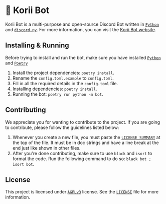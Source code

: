 # 🤖 Korii Bot
Korii Bot is a multi-purpose and open-source Discord Bot written in [`Python`](https://python.org) and [`discord.py`](https://github.com/Rapptz/discord.py).
For more information, you can visit the [Korii Bot website](https://spooki.xyz/bot).

## Installing & Running
Before trying to install and run the bot, make sure you have installed [`Python`](https://python.org) and [`Poetry`](https://python-poetry.org/)
1. Install the project dependencies: `poetry install`.
2. Rename the `config.toml.example` to `config.toml`.
3. Fill in all the required details in the `config.toml` file.
4. Installing dependencies: `poetry install`.
5. Running the bot: `poetry run python -m bot`.

## Contributing
We appreciate you for wanting to contribute to the project. If you are going to contribute, please follow the guidelines listed below:
1. Whenever you create a new file, you must paste the [`LICENSE SUMMARY`](https://github.com/Korino-Development/Korii-Bot/LICENSE_SUMMARY) at the top of the file. It must be in doc strings and have a line break at the end just like shown in other files.
2. After you're done contributing, make sure to use `black` and `isort` to format the code. Run the following command to do so: `black bot ; isort bot`.

## License
This project is licensed under [`AGPLv3`](https://www.gnu.org/licenses/agpl-3.0.de.html) license. See the [`LICENSE`](https://github.com/Korino-Development/Korii-Bot/LICENSE) file for more information.
